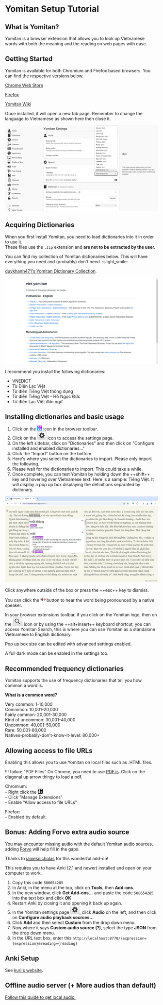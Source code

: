 # Yomitan Setup Tutorial

## What is Yomitan?
Yomitan is a browser extension that allows you to look up Vietnamese words with both the meaning and the reading on web pages with ease.  

## Getting Started 
Yomitan is available for both Chromium and Firefox based browsers. You can find the respective versions below.

[Chrome Web Store](https://chromewebstore.google.com/detail/yomitan/likgccmbimhjbgkjambclfkhldnlhbnn)  

[Firefox](https://addons.mozilla.org/en-GB/firefox/addon/yomitan/)  

[Yomitan Wiki](https://yomitan.wiki/)

Once installed, it will open a new tab page. Remember to change the language to Vietnamese as shown here then close it.

![](img/yomitan/language-settings.png)

## Acquiring Dictionaries

When you first install Yomitan, you need to load dictionaries into it in order to use it.  
These files use the `.zip` extension and **are not to be extracted by the user.**

You can find my collection of Yomitan dictionaries below. This will have everything you need and (probably) don't need. :slight_smile: 

[duykhanh471's Yomitan Dictionary Collection](https://thu-tram.github.io/viet-yomitan/).

![viet-eng-dictionary](img/main-guide/dictionary-site.png)

I recommend you install the following dictionaries:  

- VNEDICT
- Từ Điển Lạc Việt
- Từ điển Tiếng Việt thông dụng
- Từ điển Tiếng Việt - Hồ Ngọc Đức
- Từ điển Lạc Việt đơn ngữ

## Installing dictionaries and basic usage
  
1. Click on the ![yomitan-icon](img/yomitan/yomitan-icon.png) icon in the browser toolbar.  
2. Click on the ![cog](img/yomitan/yomitan-cog.png) icon to access the settings page.  
3. On the left sidebar, click on "Dictionaries" and then click on "Configure installed and enabled dictionaries…"  
4. Click the "Import" button on the bottom.  
5. Here's where you select the dictionaries to import. Please only import the following. 
6. Please wait for the dictionaries to import. This could take a while.
7. Once complete, you can test Yomitan by holding down the ++shift++ key and hovering over Vietnamese text. Here is a sample: Tiếng Việt. It will display a pop up box displaying the definitions separated by dictionary.  

![viet-english-dictionary](img/reading/ln4.png)

Click anywhere outside of the box or press the ++esc++ key to dismiss.

You can click the ![audio](img/yomitan/yomichan-audio.png) button to hear the word being pronounced by a native speaker.

In your browser extensions toolbar, if you click on the Yomitan logo, then on the ![search icon](img/yomitan/yomitan-search.png) icon or by using the ++alt+insert++ keyboard shortcut, you can access Yomitan Search, this is where you can use Yomitan as a standalone Vietnamese to English dictionary. 

Pop up box size can be edited with advanced settings enabled.  

A full dark mode can be enabled in the settings too.  

## Recommended frequency dictionaries  

Yomitan supports the use of frequency dictionaries that tell you how common a word is.

**What is a common word?**  

Very common: 1-10,000  
Commmon: 10,001-20,000    
Fairly common: 20,001-30,000   
Kind of uncommon: 30,001-40,000  
Uncommon: 40,001-50,000  
Rare: 50,001-80,000  
Natives-probably-don't-know-it-level: 80,000+  

## Allowing access to file URLs

Enabling this allows you to use Yomitan on local files such as .HTML files.  

!!! failure "PDF Files"
    On Chrome, you need to use [PDF.js](https://mozilla.github.io/pdf.js/web/viewer.html). Click on the diagonal up arrow thingy to load a pdf.  

Chromium:  
	- Right click the ![yomi icon](img/yomitan/yomichan-icon.png)  
	- Click "Manage Extensions"  
	- Enable "Allow access to file URLs"  

Firefox:  
	- Enabled by default.  

## Bonus: Adding Forvo extra audio source  

You may encounter missing audio with the default Yomitan audio sources, adding [Forvo](https://vi.forvo.com/) will help fill in the gaps.  

Thanks to [jamesnicholas](https://github.com/jamesnicolas/yomichan-forvo-server) for this wonderful add-on!

This requires you to have Anki (2.1 and newer) installed and open on your computer to work.  

1. Copy this code `580654285`
2. In Anki, in the menu at the top, click on **Tools**, then **Add-ons**.
3. In the new window, click **Get Add-ons...** and paste the code `580654285` into the text box and click **OK**
4. Restart Anki by closing it and opening it back up again.
5. In the Yomitan settings page ![cog](img/yomitan/yomitan-cog.png), click **Audio** on the left, and then click on **Configure audio playback sources...**
6. Click **Add** and then select **Custom** from the drop down menu. 
7. Now where it says **Custom audio source (?)**, select the type **JSON** from the drop down menu.
8. In the URL text box, enter this `http://localhost:8770/?expression={expression}&reading={reading}`

## Anki Setup

See [kuri's website](https://donkuri.github.io/learn-Vietnamese/setup/#anki-setup).

## Offline audio server (+ More audios than default)  

[Follow this guide to get local audio.](https://github.com/themoeway/local-audio-yomichan)  
